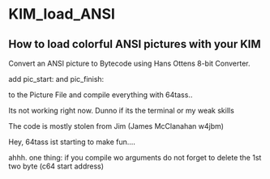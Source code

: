 # KIM_load_ANSI
## How to load colorful ANSI pictures with your KIM

Convert an ANSI picture to Bytecode using Hans Ottens 8-bit Converter.

add 
pic_start: 
and 
pic_finish:

to the Picture File and compile everything with 64tass..

Its not working right now. Dunno if its the terminal or my weak skills

The code is mostly stolen from Jim 
(James McClanahan w4jbm)

Hey, 64tass ist starting to make fun....

ahhh. one thing: if you compile wo arguments do not forget to delete the 1st two byte (c64 start address)
